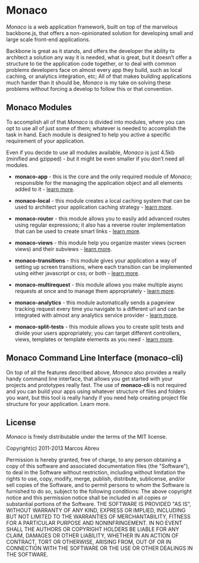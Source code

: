 Monaco
====

*Monaco* is a web application framework, built on top of the marvelous backbone.js, that offers a non-opinionated solution for developing small and large scale front-end applications.

Backbone is great as it stands, and offers the developer the ability to architect a solution any way it is needed, what is great, but it doesn’t offer a structure to tie the application code together, or to deal with common problems developers face on almost every app they build, such as local caching, or analytics integration, etc; All of that makes building applications much harder than it should be, *Monaco* is my take on solving these problems without forcing a develop to follow this or that convention.

Monaco Modules
----

To accomplish all of that *Monaco* is divided into modules, where you can opt to use all of just some of them; whatever is needed to accomplish the task in hand. Each module is designed to help you active a specific requirement of your application.

Even if you decide to use all modules available, *Monaco* is just 4.5kb (minified and gzipped) - but it might be even smaller if you don’t need all modules.

- **monaco-app** - this is the core and the only required module of *Monaco*; responsible for the managing the application object and all elements added to it - [learn more](docs/monaco-app.md).

- **monaco-local** - this module creates a local caching system that can be used to architect your application caching strategy - [learn more](docs/monaco-local.md).

- **monaco-router** - this module allows you to easily add advanced routes using regular expressions; it also has a reverse router implementation that can be used to create smart links - [learn more](docs/monaco-router.md).

- **monaco-views** - this module help you organize master views (screen views) and their subviews - [learn more](docs/monaco-views.md).

- **monaco-transitions** - this module gives your application a way of setting up screen transitions, where each transition can be implemented using either javascript or css; or both - [learn more](docs/monaco-transitions.md).

- **monaco-multirequest** - this module allows you make multiple async requests at once and to manage them appropriately - [learn more](docs/monaco-multirequest.md).

- **monaco-analytics** - this module automatically sends a pageview tracking request every time you navigate to a different url and can be integrated with almost any analytics service provider - [learn more](docs/monaco-analytics.md).

- **monaco-split-tests** - this module allows you to create split tests and divide your users appropriately; you can target different controllers, views, templates or template elements as you need - [learn more](docs/monaco-split-tests.md).


Monaco Command Line Interface (monaco-cli)
----

On top of all the features described above, *Monaco* also provides a really handy command line interface, that allows you get started with your projects and prototypes really fast. The use of **monaco-cli** is not required and you can build your apps using whatever structure of files and folders you want, but this tool is really handy if you need help creating project file structure for your application. Learn more.


License
----

*Monaco* is freely distributable under the terms of the MIT license.

Copyright(c) 2011-2013 Marcos Abreu

Permission is hereby granted, free of charge, to any person obtaining a copy of this software and associated documentation files (the "Software"), to deal in the Software without restriction, including without limitation the rights to use, copy, modify, merge, publish, distribute, sublicense, and/or sell copies of the Software, and to permit persons to whom the Software is furnished to do so, subject to the following conditions:
The above copyright notice and this permission notice shall be included in all copies or substantial portions of the Software.
THE SOFTWARE IS PROVIDED "AS IS", WITHOUT WARRANTY OF ANY KIND, EXPRESS OR IMPLIED, INCLUDING BUT NOT LIMITED TO THE WARRANTIES OF MERCHANTABILITY, FITNESS FOR A PARTICULAR PURPOSE AND NONINFRINGEMENT. IN NO EVENT SHALL THE AUTHORS OR COPYRIGHT HOLDERS BE LIABLE FOR ANY CLAIM, DAMAGES OR OTHER LIABILITY, WHETHER IN AN ACTION OF CONTRACT, TORT OR OTHERWISE, ARISING FROM, OUT OF OR IN CONNECTION WITH THE SOFTWARE OR THE USE OR OTHER DEALINGS IN THE SOFTWARE.
